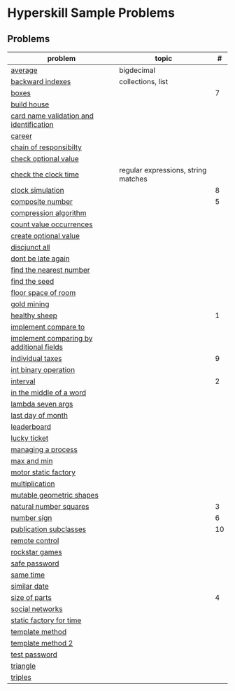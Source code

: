 # Hyperskill Sample Problems

## Problems
problem|topic|#
-|-|-
[average](./Average/README.md)|bigdecimal|
[backward indexes](./BackwardIndexes/README.md)|collections, list|
[boxes](./Boxes/README.md)||7
[build house](./BuildHouse/README.md)||
[card name validation and identification](./CardNameValidationAndIdentificaiton/README.md)||
[career](./Career/README.md)||
[chain of responsibilty](./ChainOfResponsibility/README.md)||
[check optional value](./CheckOptionalValue/README.md)||
[check the clock time](./CheckTheClockTime/README.md)|regular expressions, string matches||
[clock simulation](./ClockSimulation/README.md)||8
[composite number](./README.md)||5
[compression algorithm](./CompressionAlgorithm/README.md)||
[count value occurrences](./CountValueOccurrences/README.md)||
[create optional value](./CreateOptionalValue/README.md)||
[discjunct all](./DisjunctAll/README.md)||
[dont be late again](./DontBeLateAgain/README.md)||
[find the nearest number](./FindNearestNumber/README.md)||
[find the seed](./FindTheSeed/README.md)||
[floor space of room](./FloorSpaceOfRoom/README.md)||
[gold mining](./GoldMining/README.md)||
[healthy sheep](./HealthySheep/README.md)||1
[implement compare to](./ImplementCompareToMethod/README.md)||
[implement comparing by additional fields](./ImplementComparingByAdditionalFields/README.md)||
[individual taxes](./IndividualTaxes/README.md)||9
[int binary operation](./IntBinaryOperation/README.md)||
[interval](./Interval/README.md)||2
[in the middle of a word](./InTheMiddleOfWord/README.md)||
[lambda seven args](./LambdaSevenArgs/README.md)||
[last day of month](./LastDayOfMonth/README.md)||
[leaderboard](./Leaderboard/README.md)||
[lucky ticket](./LuckyTicket/README.md)||
[managing a process](./ManagingProcess/README.md)||
[max and min](./MaxAndMin/README.md)||
[motor static factory](./MotorStaticFactory/README.md)||
[multiplication](./Multiplication/README.md)||
[mutable geometric shapes](./MutableGeometricShapes/README.md)||
[natural number squares](./NaturalNumbersSquares/README.md)||3
[number sign](./NumberSign/README.md)||6
[publication subclasses](./PublicationSubclasses/README.md)||10
[remote control](./RemoteControl/README.md)||
[rockstar games](./RockstarGames/README.md)||
[safe password](./SafePassword/README.md)||
[same time](./SameTime/README.md)||
[similar date](./SimilarDate/README.md)||
[size of parts](./SizeOfParts/README.md)||4
[social networks](./SocialNetworks/README.md)||
[static factory for time](./StaticFactoryForTime/README.md)||
[template method](./TemplateMethod/README.md)||
[template method 2](./TemplateMethod2/README.md)||
[test password](./TestPassword/README.md)||
[triangle](./Triangle/README.md)||
[triples](./Triples/README.md)||

<!--
TODO:
- [ ] add topics to each sample problems
- [x] arrange into alphabetical order
  - [x] keep a list by time added
- [ ] make it testable TDD
  - [ ] create a class for the main program
  - [ ] create unit tests
 -->

<!--
problems by time added
healthy sheep; interval; natural numbers squares; size of parts;
composite number; number sign; boxes; clock simulation;
individual taxes; publication subclasses; int binary operation;
similar date; same time; find the seed; dont be late again;
last day of month; mutable geometric shapes; static factory for time;
lambda seven args; remote control; max and min; career;
motor static factory; template method; build house;
template method 2; social networks; floor space of room;
backward indexes; chain of responsibility; disjunct all;
count value occurrences; compression algorithm; rockstar games;
managing a process; triangle; lucky ticket;
gold mining (bigdecimal); average (bigdecimal);
multiplication (bigdecimal); create optional value;
check optional value; implement compare to;
implement comparing by additional fields; triples;
find the nearest number; in the middle of word;
card name validation and identification; safe password;

-->